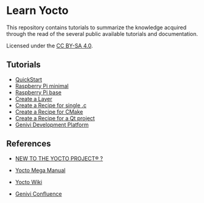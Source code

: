 # Learn Yocto

This repository contains tutorials to summarize the knowledge acquired through the read of the several public available tutorials and documentation.

Licensed under the [CC BY-SA 4.0](https://creativecommons.org/licenses/by-sa/4.0/).

## Tutorials

* [QuickStart](./quickstart/README.md)
* [Raspberry Pi minimal](./raspberry/MINIMAL.md)
* [Raspberry Pi base](./raspberry/BASE.md)
* [Create a Layer](./develop/Layers.md)
* [Create a Recipe for single .c](./develop/Recipe-c.md)
* [Create a Recipe for CMake](./develop/Recipe-CMake.md)
* [Create a Recipe for a Qt project](./develop/Recipe-qt5.md)
* [Genivi Development Platform](./genivi/README.md)

## References

* [NEW TO THE YOCTO PROJECT® ?](https://www.yoctoproject.org/docs/)

* [Yocto Mega Manual](https://www.yoctoproject.org/docs/latest/mega-manual/mega-manual.html)

* [Yocto Wiki](https://wiki.yoctoproject.org/wiki/Main_Page)

* [Genivi Confluence](https://at.projects.genivi.org/wiki/display/GDP/GDP+Master)
